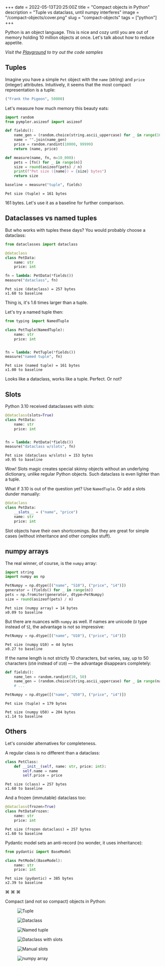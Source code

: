 +++
date = 2022-05-13T20:25:00Z
title = "Compact objects in Python"
description = "Tuple vs dataclass, until numpy interferes"
image = "/compact-objects/cover.png"
slug = "compact-objects"
tags = ["python"]
+++

Python is an object language. This is nice and cozy until you are out of memory holding 10 million objects at once. Let's talk about how to reduce appetite.

_Visit the [Playground](https://colab.research.google.com/drive/1oKl4rda2apWORLxYYtN9J49r3Mj3L6J9?usp=sharing) to try out the code samples_

## Tuples

Imagine you have a simple `Pet` object with the `name` (string) and `price` (integer) attributes. Intuitively, it seems that the most compact representation is a tuple:

```python
("Frank the Pigeon", 50000)
```

Let's measure how much memory this beauty eats:

```python
import random
from pympler.asizeof import asizeof

def fields():
    name_gen = (random.choice(string.ascii_uppercase) for _ in range(10))
    name = "".join(name_gen)
    price = random.randint(10000, 99999)
    return (name, price)

def measure(name, fn, n=10_000):
    pets = [fn() for _ in range(n)]
    size = round(asizeof(pets) / n)
    print(f"Pet size ({name}) = {size} bytes")
    return size

baseline = measure("tuple", fields)
```

```
Pet size (tuple) = 161 bytes
```

161 bytes. Let's use it as a baseline for further comparison.

## Dataclasses vs named tuples

But who works with tuples these days? You would probably choose a dataclass:

```python
from dataclasses import dataclass

@dataclass
class PetData:
    name: str
    price: int

fn = lambda: PetData(*fields())
measure("dataclass", fn)
```

```
Pet size (dataclass) = 257 bytes
x1.60 to baseline
```

Thing is, it's 1.6 times larger than a tuple.

Let's try a named tuple then:

```python
from typing import NamedTuple

class PetTuple(NamedTuple):
    name: str
    price: int


fn = lambda: PetTuple(*fields())
measure("named tuple", fn)
```

```
Pet size (named tuple) = 161 bytes
x1.00 to baseline
```

Looks like a dataclass, works like a tuple. Perfect. Or not?

## Slots

Python 3.10 received dataclasses with slots:

```python
@dataclass(slots=True)
class PetData:
    name: str
    price: int


fn = lambda: PetData(*fields())
measure("dataclass w/slots", fn)
```

```
Pet size (dataclass w/slots) = 153 bytes
x0.95 to baseline
```

Wow! Slots magic creates special skinny objects without an underlying dictionary, unlike regular Python objects. Such dataclass is even lighter than a tuple.

What if 3.10 is out of the question yet? Use `NamedTuple`. Or add a slots dunder manually:

```python
@dataclass
class PetData:
    __slots__ = ("name", "price")
    name: str
    price: int
```

Slot objects have their own shortcomings. But they are great for simple cases (without inheritance and other complex stuff).

## numpy arrays

The real winner, of course, is the `numpy` array:

```python
import string
import numpy as np

PetNumpy = np.dtype([("name", "S10"), ("price", "i4")])
generator = (fields() for _ in range(n))
pets = np.fromiter(generator, dtype=PetNumpy)
size = round(asizeof(pets) / n)
```

```
Pet size (numpy array) = 14 bytes
x0.09 to baseline
```

But there are nuances with `numpy` as well. If names are unicode (`U` type instead of `S`), the advantage is not so impressive:

```python
PetNumpy = np.dtype([("name", "U10"), ("price", "i4")])
```

```
Pet size (numpy U10) = 44 bytes
x0.27 to baseline
```

If the name length is not strictly 10 characters, but varies, say, up to 50 characters (`U50` instead of `U10`) — the advantage disappears completely:

```python
def fields():
    name_len = random.randint(10, 50)
    name_gen = (random.choice(string.ascii_uppercase) for _ in range(name_len))
    # ...

PetNumpy = np.dtype([("name", "U50"), ("price", "i4")])
```

```
Pet size (tuple) = 179 bytes

Pet size (numpy U50) = 204 bytes
x1.14 to baseline
```

## Others

Let's consider alternatives for completeness.

A regular class is no different than a dataclass:

```python
class PetClass:
    def __init__(self, name: str, price: int):
        self.name = name
        self.price = price
```

```
Pet size (class) = 257 bytes
x1.60 to baseline
```

And a frozen (immutable) dataclass too:

```python
@dataclass(frozen=True)
class PetDataFrozen:
    name: str
    price: int
```

```
Pet size (frozen dataclass) = 257 bytes
x1.60 to baseline
```

Pydantic model sets an anti-record (no wonder, it uses inheritance):

```python
from pydantic import BaseModel

class PetModel(BaseModel):
    name: str
    price: int
```

```
Pet size (pydantic) = 385 bytes
x2.39 to baseline
```

<p class="align-center">⌘&nbsp;⌘&nbsp;⌘</p>

Compact (and not so compact) objects in Python:

<div class="row">
<div class="col-xs-12 col-sm-4">
<figure><img alt="Tuple" src="tuple.png"></figure>
</div>
<div class="col-xs-12 col-sm-4">
<figure><img alt="Dataclass" src="dataclass.png"></figure>
</div>
<div class="col-xs-12 col-sm-4">
<figure><img alt="Named tuple" src="named-tuple.png"></figure>
</div>
</div>

<div class="row">
<div class="col-xs-12 col-sm-4">
<figure><img alt="Dataclass with slots" src="dataclass-slots.png"></figure>
</div>
<div class="col-xs-12 col-sm-4">
<figure><img alt="Manual slots" src="manual-slots.png"></figure>
</div>
<div class="col-xs-12 col-sm-4">
<figure><img alt="numpy array" src="np-array.png"></figure>
</div>
</div>
